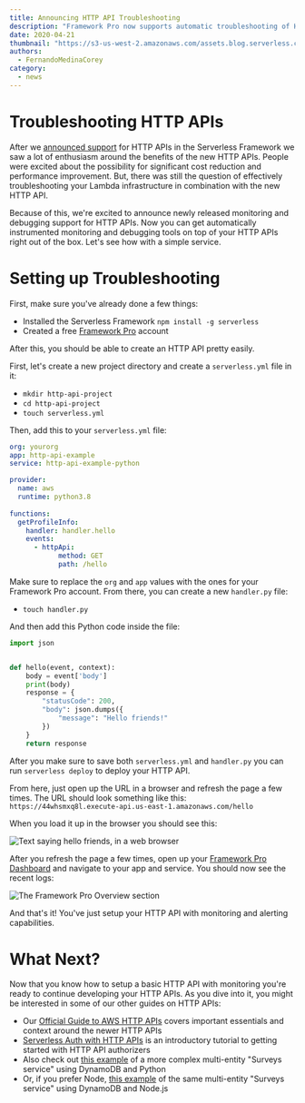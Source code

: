 ```yaml
---
title: Announcing HTTP API Troubleshooting
description: "Framework Pro now supports automatic troubleshooting of HTTP APIs!"
date: 2020-04-21
thumbnail: "https://s3-us-west-2.amazonaws.com/assets.blog.serverless.com/2020-04-http-api-monitoring/http-api-troubleshooting.png"
authors:
  - FernandoMedinaCorey
category:
  - news
---
```


# Troubleshooting HTTP APIs

After we [announced support](https://serverless.com/blog/aws-http-api-support/) for HTTP APIs in the Serverless Framework we saw a lot of enthusiasm around the benefits of the new HTTP APIs. People were excited about the possibility for significant cost reduction and performance improvement. But, there was still the question of effectively troubleshooting your Lambda infrastructure in combination with the new HTTP API.

Because of this, we're excited to announce newly released monitoring and debugging support for HTTP APIs. Now you can get automatically instrumented monitoring and debugging tools on top of your HTTP APIs right out of the box. Let's see how with a simple service.

# Setting up Troubleshooting

First, make sure you've already done a few things:

- Installed the Serverless Framework `npm install -g serverless`
- Created a free [Framework Pro](https://app.serverless.com/) account

After this, you should be able to create an HTTP API pretty easily.

First, let's create a new project directory and create a `serverless.yml` file in it:

- `mkdir http-api-project`
- `cd http-api-project`
- `touch serverless.yml`

Then, add this to your `serverless.yml` file:

```yml
org: yourorg
app: http-api-example
service: http-api-example-python

provider:
  name: aws
  runtime: python3.8
  
functions:
  getProfileInfo:
    handler: handler.hello
    events:
      - httpApi:
            method: GET
            path: /hello
```

Make sure to replace the `org` and `app` values with the ones for your Framework Pro account. From there, you can create a new `handler.py` file:

- `touch handler.py`

And then add this Python code inside the file:

```py
import json


def hello(event, context):
    body = event['body']
    print(body)
    response = {
        "statusCode": 200,
        "body": json.dumps({
            "message": "Hello friends!"
        })
    }
    return response
```

After you make sure to save both `serverless.yml` and `handler.py` you can run `serverless deploy` to deploy your HTTP API.

From here, just open up the URL in a browser and refresh the page a few times. The URL should look something like this: `https://44whsmxq8l.execute-api.us-east-1.amazonaws.com/hello`

When you load it up in the browser you should see this:

![Text saying hello friends, in a web browser](https://s3-us-west-2.amazonaws.com/assets.blog.serverless.com/2020-04-http-api-monitoring/hello-friends.png)

After you refresh the page a few times, open up your [Framework Pro Dashboard](http://app.serverless.com/) and navigate to your app and service. You should now see the recent logs:

![The Framework Pro Overview section](https://s3-us-west-2.amazonaws.com/assets.blog.serverless.com/2020-04-http-api-monitoring/hello-explorer.png)

And that's it! You've just setup your HTTP API with monitoring and alerting capabilities.

# What Next?

Now that you know how to setup a basic HTTP API with monitoring you're ready to continue developing your HTTP APIs. As you dive into it, you might be interested in some of our other guides on HTTP APIs:

- Our [Official Guide to AWS HTTP APIs](https://serverless.com/blog/official-guide-aws-http-apis/) covers important essentials and context around the newer HTTP APIs
- [Serverless Auth with HTTP APIs](https://serverless.com/blog/serverless-auth-with-aws-http-apis/) is an introductory tutorial to getting started with HTTP API authorizers
- Also check out [this example](https://github.com/fernando-mc/http-api-surveys-service) of a more complex multi-entity "Surveys service" using DynamoDB and Python
- Or, if you prefer Node, [this example](https://github.com/fernando-mc/http-api-surveys-service-node) of the same multi-entity "Surveys service" using DynamoDB and Node.js
